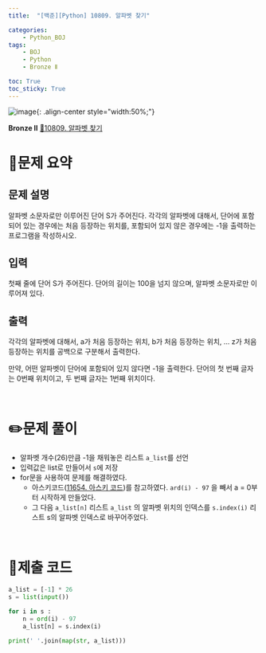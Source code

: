 ```yaml
---
title:  "[백준][Python] 10809. 알파벳 찾기" 

categories: 
    - Python_BOJ
tags: 
    - BOJ
    - Python
    - Bronze Ⅱ

toc: True
toc_sticky: True
---
```

![image](https://github.com/user-attachments/assets/32319fe8-99e9-4031-b5d1-9f1909b510dc){: .align-center style="width:50%;"}

**Bronze Ⅱ** 
[🔗10809. 알파벳 찾기](https://www.acmicpc.net/problem/10809)

# 📝문제 요약

## 문제 설명 

알파벳 소문자로만 이루어진 단어 S가 주어진다. 각각의 알파벳에 대해서, 단어에 포함되어 있는 경우에는 처음 등장하는 위치를, 포함되어 있지 않은 경우에는 -1을 출력하는 프로그램을 작성하시오.

## 입력

첫째 줄에 단어 S가 주어진다. 단어의 길이는 100을 넘지 않으며, 알파벳 소문자로만 이루어져 있다.

## 출력

각각의 알파벳에 대해서, a가 처음 등장하는 위치, b가 처음 등장하는 위치, ... z가 처음 등장하는 위치를 공백으로 구분해서 출력한다.

만약, 어떤 알파벳이 단어에 포함되어 있지 않다면 -1을 출력한다. 단어의 첫 번째 글자는 0번째 위치이고, 두 번째 글자는 1번째 위치이다.

<br>

# ✏️문제 풀이

- 알파벳 개수(26)만큼 -1을 채워놓은 리스트 `a_list`를 선언
- 입력값은 list로 만들어서 `s`에 저장
- for문을 사용하여 문제를 해결하였다.
    - 아스키코드([11654. 아스키 코드](https://hzi09.github.io/python_10809))를 참고하였다. `ard(i) - 97` 을 빼서 a = 0부터 시작하게 만들었다.
    - 그 다음 `a_list[n]` 리스트 `a_list` 의 알파벳 위치의 인덱스를 `s.index(i)` 리스트 s의 알파벳 인덱스로 바꾸어주었다.


<br>

# 💯제출 코드

```python
a_list = [-1] * 26
s = list(input())

for i in s :
    n = ord(i) - 97
    a_list[n] = s.index(i)

print(' '.join(map(str, a_list)))
```